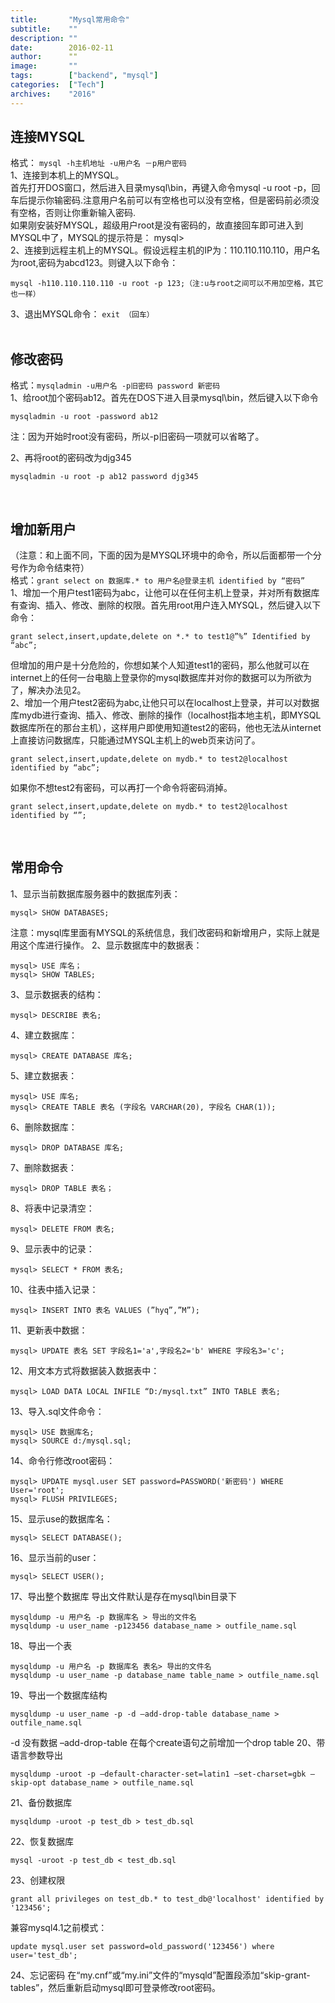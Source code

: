 ```yaml
---
title:       "Mysql常用命令"
subtitle:    ""
description: ""
date:        2016-02-11
author:      ""
image:       ""
tags:        ["backend", "mysql"]
categories:  ["Tech"]
archives:    "2016"
---
```


## 连接MYSQL
格式： `mysql -h主机地址 -u用户名 －p用户密码`    
1、连接到本机上的MYSQL。  
首先打开DOS窗口，然后进入目录mysql\bin，再键入命令mysql -u root -p，回车后提示你输密码.注意用户名前可以有空格也可以没有空格，但是密码前必须没有空格，否则让你重新输入密码.  
如果刚安装好MYSQL，超级用户root是没有密码的，故直接回车即可进入到MYSQL中了，MYSQL的提示符是： mysql>  
2、连接到远程主机上的MYSQL。假设远程主机的IP为：110.110.110.110，用户名为root,密码为abcd123。则键入以下命令：  
```
mysql -h110.110.110.110 -u root -p 123;（注:u与root之间可以不用加空格，其它也一样）
```
3、退出MYSQL命令： `exit （回车）`  
&nbsp;
## 修改密码
格式：`mysqladmin -u用户名 -p旧密码 password 新密码`    
1、给root加个密码ab12。首先在DOS下进入目录mysql\bin，然后键入以下命令  
```
mysqladmin -u root -password ab12
```
注：因为开始时root没有密码，所以-p旧密码一项就可以省略了。

2、再将root的密码改为djg345   
```
mysqladmin -u root -p ab12 password djg345
```
&nbsp;
## 增加新用户
（注意：和上面不同，下面的因为是MYSQL环境中的命令，所以后面都带一个分号作为命令结束符）  
格式：`grant select on 数据库.* to 用户名@登录主机 identified by “密码”`  
1、增加一个用户test1密码为abc，让他可以在任何主机上登录，并对所有数据库有查询、插入、修改、删除的权限。首先用root用户连入MYSQL，然后键入以下命令：
```
grant select,insert,update,delete on *.* to test1@”%” Identified by “abc”;
```
但增加的用户是十分危险的，你想如某个人知道test1的密码，那么他就可以在internet上的任何一台电脑上登录你的mysql数据库并对你的数据可以为所欲为了，解决办法见2。  
2、增加一个用户test2密码为abc,让他只可以在localhost上登录，并可以对数据库mydb进行查询、插入、修改、删除的操作（localhost指本地主机，即MYSQL数据库所在的那台主机），这样用户即使用知道test2的密码，他也无法从internet上直接访问数据库，只能通过MYSQL主机上的web页来访问了。
```
grant select,insert,update,delete on mydb.* to test2@localhost identified by “abc”;
```
如果你不想test2有密码，可以再打一个命令将密码消掉。 
```
grant select,insert,update,delete on mydb.* to test2@localhost identified by “”;
```
&nbsp;
## 常用命令
1、显示当前数据库服务器中的数据库列表：  
```
mysql> SHOW DATABASES;  
```
注意：mysql库里面有MYSQL的系统信息，我们改密码和新增用户，实际上就是用这个库进行操作。
2、显示数据库中的数据表：  
```
mysql> USE 库名；
mysql> SHOW TABLES;
```
3、显示数据表的结构：  
```
mysql> DESCRIBE 表名;
```
4、建立数据库：
```
mysql> CREATE DATABASE 库名;
```
5、建立数据表：
```
mysql> USE 库名;
mysql> CREATE TABLE 表名 (字段名 VARCHAR(20), 字段名 CHAR(1));
```
6、删除数据库：
```
mysql> DROP DATABASE 库名;
```
7、删除数据表：
```
mysql> DROP TABLE 表名；
```
8、将表中记录清空：
```
mysql> DELETE FROM 表名;
```
9、显示表中的记录：
```
mysql> SELECT * FROM 表名;
```
10、往表中插入记录：
```
mysql> INSERT INTO 表名 VALUES (”hyq”,”M”);
```
11、更新表中数据：
```
mysql> UPDATE 表名 SET 字段名1='a',字段名2='b' WHERE 字段名3='c';
```
12、用文本方式将数据装入数据表中：
```
mysql> LOAD DATA LOCAL INFILE “D:/mysql.txt” INTO TABLE 表名;
```
13、导入.sql文件命令：
```
mysql> USE 数据库名;
mysql> SOURCE d:/mysql.sql;
```
14、命令行修改root密码：
```
mysql> UPDATE mysql.user SET password=PASSWORD('新密码') WHERE User='root';
mysql> FLUSH PRIVILEGES;
```
15、显示use的数据库名：
```
mysql> SELECT DATABASE();
```
16、显示当前的user：
```
mysql> SELECT USER();
```
17、导出整个数据库
导出文件默认是存在mysql\bin目录下
```
mysqldump -u 用户名 -p 数据库名 > 导出的文件名
mysqldump -u user_name -p123456 database_name > outfile_name.sql
```
18、导出一个表
```
mysqldump -u 用户名 -p 数据库名 表名> 导出的文件名
mysqldump -u user_name -p database_name table_name > outfile_name.sql
```
19、导出一个数据库结构
```
mysqldump -u user_name -p -d –add-drop-table database_name > outfile_name.sql
```
-d 没有数据 –add-drop-table 在每个create语句之前增加一个drop table
20、带语言参数导出
```
mysqldump -uroot -p –default-character-set=latin1 –set-charset=gbk –skip-opt database_name > outfile_name.sql
```
21、备份数据库 
```
mysqldump -uroot -p test_db > test_db.sql 
```
22、恢复数据库 
```
mysql -uroot -p test_db < test_db.sql 
```
23、创建权限 
```
grant all privileges on test_db.* to test_db@'localhost' identified by '123456'; 
```
兼容mysql4.1之前模式： 
```
update mysql.user set password=old_password('123456') where user='test_db'; 
```
24、忘记密码 
在“my.cnf”或“my.ini”文件的“mysqld”配置段添加“skip-grant-tables”，然后重新启动mysql即可登录修改root密码。